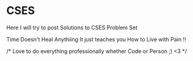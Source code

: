 # CSES
Here I will try to post Solutions to CSES Problem Set

Time Doesn't Heal Anythiing It just teaches you How to Live with Pain !!

/*
      Love to do everything professionally whether Code or Person ;) <3
*/
